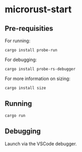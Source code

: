# microrust-start

## Pre-requisities

For running:

```
cargo install probe-run
```

For debugging:

```
cargo install probe-rs-debugger
```

For more information on sizing:

```
cargo install size
```

## Running

```
cargo run
```

## Debugging

Launch via the VSCode debugger.